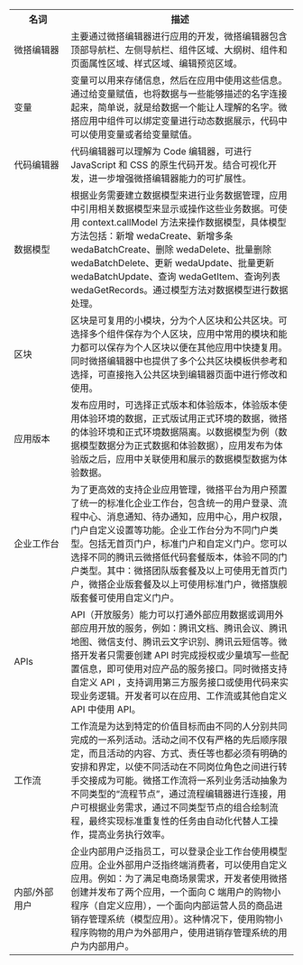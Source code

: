 <table>
   <tr>
      <th width="20%" >名词</td>
      <th width="80%" >描述</td>
   </tr>
   <tr>
      <td>微搭编辑器	</td>
      <td>主要通过微搭编辑器进行应用的开发，微搭编辑器包含顶部导航栏、左侧导航栏、组件区域、大纲树、组件和页面属性区域、样式区域、编辑预览区域。</td>
   </tr>
   <tr>
      <td>变量</td>
      <td>变量可以用来存储信息，然后在应用中使用这些信息。通过给变量赋值，也将数据与一些能够描述的名字连接起来，简单说，就是给数据一个能让人理解的名字。微搭应用中组件可以绑定变量进行动态数据展示，代码中可以使用变量或者给变量赋值。</td>
   </tr>
   <tr>
      <td>代码编辑器</td>
      <td>代码编辑器可以理解为 Code 编辑器，可进行 JavaScript 和 CSS 的原生代码开发。结合可视化开发，进一步增强微搭编辑器能力的可扩展性。</td>
   </tr>
   <tr>
      <td>数据模型</td>
      <td>根据业务需要建立数据模型来进行业务数据管理，应用中引用相关数据模型来显示或操作这些业务数据。可使用 context.callModel 方法来操作数据模型，具体模型方法包括：新增 wedaCreate、新增多条 wedaBatchCreate、删除 wedaDelete、批量删除 wedaBatchDelete、更新 wedaUpdate、批量更新 wedaBatchUpdate、查询 wedaGetItem、查询列表 wedaGetRecords。通过模型方法对数据模型进行数据处理。</td>
   </tr>
   <tr>
      <td>区块</td>
      <td>	区块是可复用的小模块，分为个人区块和公共区块。可选择多个组件保存为个人区块，应用中常用的模块和能力都可以保存为个人区块以便在其他应用中快捷复用。同时微搭编辑器中也提供了多个公共区块模板供参考和选择，可直接拖入公共区块到编辑器页面中进行修改和使用。</td>
   </tr>
   <tr>
      <td>应用版本</td>
      <td>发布应用时，可选择正式版本和体验版本，体验版本使用体验环境的数据，正式版试用正式环境的数据，微搭的体验环境和正式环境数据隔离。以数据模型为例（数据模型数据分为正式数据和体验数据），应用发布为体验版之后，应用中关联使用和展示的数据模型数据为体验数据。</td>
   </tr>
   <tr>
      <td>企业工作台</td>
      <td>为了更高效的支持企业应用管理，微搭平台为用户预置了统一的标准化企业工作台，包含统一的用户登录、流程中心、消息通知、待办通知，应用中心，用户权限，门户自定义设置等功能。企业工作台分为不同门户类型。包括无首页门户，标准门户和自定义门户。您可以选择不同的腾讯云微搭低代码套餐版本，体验不同的门户类型。其中：微搭团队版套餐及以上可使用无首页门户，微搭企业版套餐及以上可使用标准门户，微搭旗舰版套餐可使用自定义门户。</td>
   </tr>
   <tr>
      <td>APIs</td>
      <td>API（开放服务）能力可以打通外部应用数据或调用外部应用开放的服务，例如：腾讯文档、腾讯会议、腾讯地图、微信支付、腾讯云文字识别、腾讯云短信等。微搭开发者只需要创建 API 时完成授权或少量填写一些配置信息，即可使用对应产品的服务接口。同时微搭支持自定义 API ，支持调用第三方服务接口或使用代码来实现业务逻辑。开发者可以在应用、工作流或其他自定义 API 中使用 API。</td>
   </tr>
   <tr>
      <td>工作流	</td>
      <td>	工作流是为达到特定的价值目标而由不同的人分别共同完成的一系列活动。活动之间不仅有严格的先后顺序限定，而且活动的内容、方式、责任等也都必须有明确的安排和界定，以使不同活动在不同岗位角色之间进行转手交接成为可能。微搭工作流将一系列业务活动抽象为不同类型的“流程节点”，通过流程编辑器进行连接，用户可根据业务需求，通过不同类型节点的组合绘制流程，最终实现标准重复性的任务由自动化代替人工操作，提高业务执行效率。</td>
   </tr>
   <tr>
      <td>内部/外部用户	</td>
      <td>企业内部用户泛指员工，可以登录企业工作台使用模型应用。企业外部用户泛指终端消费者，可以使用自定义应用。例如：为了满足电商场景需求，开发者使用微搭创建并发布了两个应用，一个面向 C 端用户的购物小程序（自定义应用），一个面向内部运营人员的商品进销存管理系统（模型应用）。这种情况下，使用购物小程序购物的用户为外部用户，使用进销存管理系统的用户为内部用户。</td>
   </tr>
</table>
